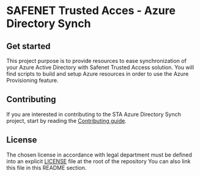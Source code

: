 # SAFENET Trusted Acces - Azure Directory Synch

## Get started

This project purpose is to provide resources to ease synchronization of your Azure Active Directory with Safenet Trusted Access solution. 
You will find scripts to build and setup Azure resources in order to use the Azure Provisioning feature.

## Contributing

If you are interested in contributing to the STA Azure Directory Synch project, start by reading the [Contributing guide](/CONTRIBUTING.md).

## License

The chosen license in accordance with legal department must be defined into an explicit [LICENSE](https://github.com/ThalesGroup/sta-azure-directory-sync/blob/master/LICENSE) file at the root of the repository
You can also link this file in this README section.
